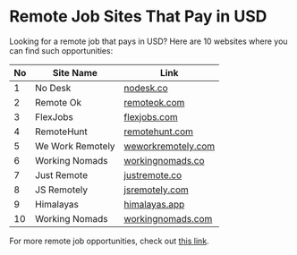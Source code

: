# Remote Job Sites That Pay in USD

Looking for a remote job that pays in USD? Here are 10 websites where you can find such opportunities:

| No       | Site Name       | Link                         |
|-----------------|-----------------|------------------------------|
| 1         | No Desk         | [nodesk.co](https://nodesk.co) |
| 2         | Remote Ok       | [remoteok.com](https://remoteok.com) |
| 3         | FlexJobs        | [flexjobs.com](https://flexjobs.com) |
| 4         | RemoteHunt      | [remotehunt.com](https://remotehunt.com) |
| 5         | We Work Remotely| [weworkremotely.com](https://weworkremotely.com) |
| 6         | Working Nomads  | [workingnomads.co](workingnomads.co) |
| 7         | Just Remote     | [justremote.co](https://justremote.co) |
| 8         | JS Remotely     | [jsremotely.com](https://jsremotely.com) |
| 9         | Himalayas       | [himalayas.app](himalayas.app) |
| 10         | Working Nomads  | [workingnomads.com](https://workingnomads.com) |


For more remote job opportunities, check out [this link](https://github.com/zeshanashraf829/remote_jobs).

